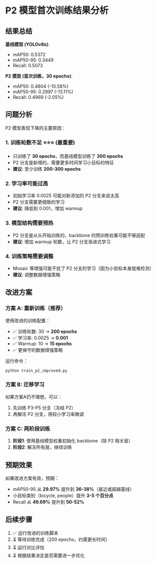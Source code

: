 # P2 模型首次训练结果分析

## 结果总结

**基线模型 (YOLOv8s)**:
- mAP50: 0.5372
- mAP50-95: 0.3449
- Recall: 0.5073

**P2 模型 (首次训练，30 epochs)**:
- mAP50: 0.4804 (-10.58%)
- mAP50-95: 0.2997 (-13.11%)
- Recall: 0.4969 (-2.05%)

## 问题分析

P2 模型表现下降的主要原因：

### 1. **训练轮数不足** ⭐⭐⭐ (最重要)
- 只训练了 **30 epochs**，而基线模型训练了 **300 epochs**
- P2 分支是新增的，需要更多时间学习小目标的特征
- **建议**: 至少训练 **200-300 epochs**

### 2. **学习率可能过高**
- 初始学习率 0.0025 可能对新添加的 P2 分支来说太高
- P2 分支需要更细致的学习
- **建议**: 降低到 0.001，增加 warmup

### 3. **模型结构需要预热**
- P2 分支是从头开始训练的，backbone 的预训练权重可能不够适配
- **建议**: 增加 warmup 轮数，让 P2 分支渐进式学习

### 4. **训练策略需要调整**
- Mosaic 等增强可能干扰了 P2 分支的学习（因为小目标本身就难检测）
- **建议**: 调整数据增强策略

## 改进方案

### 方案 A: 重新训练（推荐）
使用改进的训练配置：
- ✅ 训练轮数: 30 → **200 epochs**
- ✅ 学习率: 0.0025 → **0.001**
- ✅ Warmup: 10 → **15 epochs**
- ✅ 更保守的数据增强策略

运行命令：
```bash
python train_p2_improved.py
```

### 方案 B: 迁移学习
如果方案A仍不理想，可以：
1. 先训练 P3-P5 分支（冻结 P2）
2. 再解冻 P2 分支，用较小学习率微调

### 方案 C: 两阶段训练
1. **阶段1**: 使用基线模型权重初始化 backbone（除 P2 相关层）
2. **阶段2**: 解冻所有层，继续训练

## 预期效果

如果改进方案有效，预期：
- mAP50-95 从 **29.97%** 提升到 **36-38%**（接近或超越基线）
- 小目标类别（bicycle, people）提升 **3-5 个百分点**
- Recall 从 **49.69%** 提升到 **50-52%**

## 后续步骤

1. ✅ 运行改进的训练脚本
2. ⏳ 等待训练完成（200 epochs，约需更长时间）
3. ⏳ 运行对比评估
4. ⏳ 根据结果决定是否需要进一步优化

